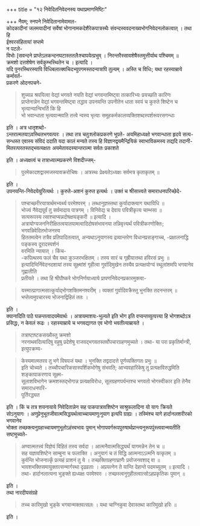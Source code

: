 +++
title = "१२ निवेदितनिवेदनस्य यथाप्रमाणमिष्टिः"

+++
नैवम्; स्नपने निवेदितानामेवामल-  
कोदकादीनां जलमयादीनां सर्वेषां भोगानामकदेशैरेकपात्रस्थैः संवन्दस्ववदनाख्यभोगनिवेदनलोकत्वात् । तथा हि  
ईश्वरसंहितायां सप्तमे  
न पटले-  
विभोः [सवन्दने प्राप्तेऽलकन्दनघटास्ततलैःश्चापयेत्प्रभुम् । निरन्तरैस्सावशेषैस्तमुत्तीर्याथ पश्चिमम् ॥  
क्रमशो दत्तशेषेण सर्वकुम्भस्थितेन च । इत्यादि ।  
यदि पुनरस्थिरस्यापि विधिबलात्क्वचिदभ्युपगमस्तदन्यत्रापि तुल्यम् । अस्ति च विधिः; यथा रहस्याम्राये कर्मावर्त-  
प्रकरणे ओदनपचने-
> शुच्यन्न श्रपयित्वा वेद्यां भगवते नयति वेद्यां भगवन्तमिष्ट्वा तत्कारिभ्यः प्रयच्छति कारिणः  
प्राप्तेनान्नेन वेद्यां भगवन्तमिष्ट्वा तद्धाव उपनयन्ति उपनीतेन धाता स्वयं च कुरुते शिष्टेन च भृत्यान्यान्विभर्ति कि हि  
भो भवान्धाता भृत्यवान्मवति तत्त्वे न्वस्य भृत्याः समूहकर्मकालव्यक्तिशब्दस्पर्शरूपरसगन्धाः

इति । अत्र धातृशब्दो-  
ऽन्तरात्मतयाऽवस्थितभगवत्परः । तथा तत्र चतुःश्लोकप्रकरणे भूपते- अयमिहाध्यक्षो भगवान्धाता हृदये सत्य-  
सन्धस्त एवास्य संविदं ददाति यदा कालं मन्यते तस्य हि विज्ञानद्वयमैन्द्रियिकं स्वाभाविकमस्य तद्यदि तदानी-  
मितरत्परतस्तद्भवत्यक्षतः अयमेतावदस्यान्तरात्मा सर्वतः प्रकाशते

इति । अध्यक्षत्वं च तत्राध्यात्मप्रकरणे विशदीज्जम्-  

> पुरमेकादशद्वारमजस्यावक्ररोचिषः । अत्रस्थः प्रेक्ष्यतेऽध्यक्षः सर्वमत्र कृताकृतम् ॥

इति ।  
उपनयन्ति-निवेदयेयुरित्यर्थः । कुरुते-अशनं कुरुत इत्यर्थः । उक्तं च श्रीसात्त्वते समाराधनपरिच्छेदे-  

> पश्चाच्छरीरयात्रार्थमभ्यर्थ्य परमेश्वरम् । लब्धानुज्ञस्तथा कुर्यादाक्त्याग यथाविधि ॥  
भोज्यं नैवेद्यपूर्वं तु सर्वमादाय पात्रगम् । विनिवेद्य च देवाय पवित्रीकृत्य चाम्भसा ॥  
सत्यरूपस्य त्साश्चाप्यन्नदोषक्षयङ्करी ॥ इत्यादि ।  
अत्रायोग्यजननिरीक्षितत्वयातयामत्वादिदोषसंभावनया तन्निवृत्त्यर्थं पवित्रीकरणोक्तिः; भगवन्निवेदितभोजनस्य  
हिततमत्वेन तत्रैव प्रतिपादितत्वात्, अन्यथाऽनुयागस्य द्रव्यान्तरेण विधानप्रसङ्गाच्च, -प्रक्षालनाद्धि पङ्कस्य दूरादस्पर्शनं  
वरमिति न्यायात् । किंच-  
-कपित्थस्य फलं चैव यथा कुञ्जरभक्षितम् । तस्य सारं च गृह्रीयात्तथा हविरसं प्रभुः ॥  
इत्यादिभिर्निवेदनदशायां तस्य सूक्ष्मांशं गृहीत्वा गुर्वादिमुखेन तस्यैव प्रत्यक्षयोग्यं स्थूलांशमपि भगवानेव गृह्णातीति  
प्रतीयते । तथा हि श्रीपौष्करे भोगनिर्णयाध्याये प्रापणनिवेदनप्रकारमुक्त्वा-  

> यस्मात्प्रागात्मसात्कुर्याद्भोगशक्तिमनश्वरीम् । व्यक्तां गुर्वादिवक्रैस्तु भुनक्ति तदनन्तरम् ॥  
भप्तेत्वमुपचारस्य भोजनाद्विहितं ततः ।

इति ।  
क्यानादिति पाठे घन्नन्तत्वादयमेवार्थः । अत्रायमाशयः-भुल्यते इति भोग इति वप्यन्तव्युत्पत्त्या हि भोगशब्दोऽत्र  
प्रसिद्धः, न केवलं रूढः । रहास्याम्राये च भगवद्यागत एव भोगो भवतीत्याम्रायते । 
> तत्राष्टाष्टकसख्यैस्तु क्रमशो  
नरनाथवदित्यादिषु वहुषु प्रदेशेषु राजवद्भगवतस्तर्वोपचारग्रहणमुच्यते । तथा-
> या परा प्रकृतिर्मान्त्री, इत्युपक्रम्य-  

> केस्यमात्मतरव तु भगे विषयजं यथा । भुनक्ति तद्वदादत्ते पूर्णव्यक्तिगतः प्रभुः ॥  
इति चोच्यते । तच्चौपचारिकसास्पर्शिकभोगेषु संभवति; आभ्यवहारिकेषु तु प्रत्यक्षविरुद्धमिति शङ्कापाकरणाय सूक्ष्म-  
सूलाशविभागेन क्रमशस्तद्भोगान्न प्रत्यक्षविरोधः, सूलग्रहणपर्यन्तश्च भगवतो भोगस्वीकार इति तेनैव समाराधनपरि-  
पूर्तिरद्ध्यत

इति । किं च तत्र शयनायाये निवेदितान्नेन सह पाकपात्रावशिष्टेन साश्रुफलादिना यो यागः क्रियते  
सोऽनुयागः । अणुप्रेनुभूतजीवात्मसिद्धयर्थत्वाच्चायमाणुःनुयाग इत्यपि ग्राह्यः । तस्मिंश्च यागे हार्दानलशरीरको भगवानेव  
भोक्ता तच्छक्त्यनुग्रहाच्चायमणुभूतोऽहंस्वभावः पुमान् भोगापवर्गरूपपुरुषार्थप्रान्त्यनुरूपपुंस्त्ववान्मवतीति सष्टमुच्यते-  

> अण्वात्मतत्त्वं विज्ञेयं विहितं तस्य सर्वदा । आत्मनैवात्मसिद्ध्यर्थं यागमन्नेन तेन च ॥  
सह यज्ञावशिष्टेन साम्बुना च फलाक्ति । अनुयागं च तं विद्धि आत्मनाऽऽत्मनि यत्कृतम् ॥  
कुर्वन्ति भोजनार्त्कृं प्रत्यहं प्राशनं तु ये । तच्छक्तिग्रहणाघ्राणैः प्रयोजनवशाद् वा ॥  
भावशभक्तिसमायुक्तात्सन्मार्गस्था दृढव्रताः । अप्रयत्नेन ते यान्ति देहान्ते पदमच्युतम् ॥ इत्यादि ।  
तथा- 
> हार्दानलात्यना भुङ्क्ते ह्यध्यक्षः परमेश्वरः । तच्छस्त्वनुगृहीतत्वात्सोऽहप्रकृतिकः पुमान् ॥

इति ।  
तथा नारदीयसंग्रहे  

> तच्च कारिमुखो भुङ्के भगवान्मक्तवत्सलः । यथा चाग्निकुवा देवास्तथा कारिमुखो हरिः ॥

इति ।